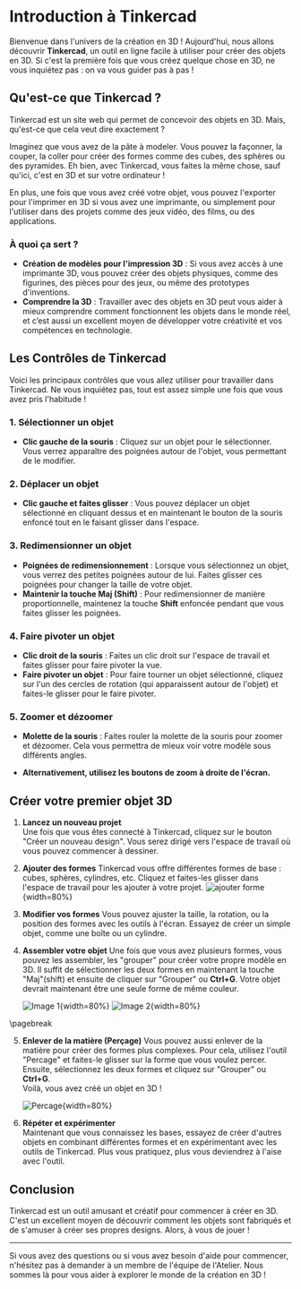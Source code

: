 # Introduction à Tinkercad

Bienvenue dans l'univers de la création en 3D ! Aujourd'hui, nous allons découvrir **Tinkercad**, un outil en ligne facile à utiliser pour créer des objets en 3D. Si c'est la première fois que vous créez quelque chose en 3D, ne vous inquiétez pas : on va vous guider pas à pas !

## Qu'est-ce que Tinkercad ?

Tinkercad est un site web qui permet de concevoir des objets en 3D. Mais, qu'est-ce que cela veut dire exactement ?

Imaginez que vous avez de la pâte à modeler. Vous pouvez la façonner, la couper, la coller pour créer des formes comme des cubes, des sphères ou des pyramides. Eh bien, avec Tinkercad, vous faites la même chose, sauf qu'ici, c'est en 3D et sur votre ordinateur !

En plus, une fois que vous avez créé votre objet, vous pouvez l'exporter pour l'imprimer en 3D si vous avez une imprimante, ou simplement pour l'utiliser dans des projets comme des jeux vidéo, des films, ou des applications.

### À quoi ça sert ?

- **Création de modèles pour l'impression 3D** : Si vous avez accès à une imprimante 3D, vous pouvez créer des objets physiques, comme des figurines, des pièces pour des jeux, ou même des prototypes d'inventions.
- **Comprendre la 3D** : Travailler avec des objets en 3D peut vous aider à mieux comprendre comment fonctionnent les objets dans le monde réel, et c’est aussi un excellent moyen de développer votre créativité et vos compétences en technologie.

## Les Contrôles de Tinkercad

Voici les principaux contrôles que vous allez utiliser pour travailler dans Tinkercad. Ne vous inquiétez pas, tout est assez simple une fois que vous avez pris l'habitude !

### 1. **Sélectionner un objet**
   - **Clic gauche de la souris** : Cliquez sur un objet pour le sélectionner. Vous verrez apparaître des poignées autour de l'objet, vous permettant de le modifier.
   
### 2. **Déplacer un objet**
   - **Clic gauche et faites glisser** : Vous pouvez déplacer un objet sélectionné en cliquant dessus et en maintenant le bouton de la souris enfoncé tout en le faisant glisser dans l'espace.

### 3. **Redimensionner un objet**
   - **Poignées de redimensionnement** : Lorsque vous sélectionnez un objet, vous verrez des petites poignées autour de lui. Faites glisser ces poignées pour changer la taille de votre objet.
   - **Maintenir la touche Maj (Shift)** : Pour redimensionner de manière proportionnelle, maintenez la touche **Shift** enfoncée pendant que vous faites glisser les poignées.

### 4. **Faire pivoter un objet**
   - **Clic droit de la souris** : Faites un clic droit sur l'espace de travail et faites glisser pour faire pivoter la vue.
   - **Faire pivoter un objet** : Pour faire tourner un objet sélectionné, cliquez sur l'un des cercles de rotation (qui apparaissent autour de l'objet) et faites-le glisser pour le faire pivoter.

### 5. **Zoomer et dézoomer**
   - **Molette de la souris** : Faites rouler la molette de la souris pour zoomer et dézoomer. Cela vous permettra de mieux voir votre modèle sous différents angles.
   
   - **Alternativement, utilisez les boutons de zoom à droite de l'écran.**

## Créer votre premier objet 3D

1. **Lancez un nouveau projet**  
   Une fois que vous êtes connecté à Tinkercad, cliquez sur le bouton "Créer un nouveau design". Vous serez dirigé vers l'espace de travail où vous pouvez commencer à dessiner.

2. **Ajouter des formes**
   Tinkercad vous offre différentes formes de base : cubes, sphères, cylindres, etc. Cliquez et faites-les glisser dans l'espace de travail pour les ajouter à votre projet.
   ![ajouter forme](resources/tinkercad-forme.png){width=80%}

3. **Modifier vos formes**
   Vous pouvez ajuster la taille, la rotation, ou la position des formes avec les outils à l'écran. Essayez de créer un simple objet, comme une boîte ou un cylindre.

4. **Assembler votre objet**
   Une fois que vous avez plusieurs formes, vous pouvez les assembler, les "grouper" pour créer votre propre modèle en 3D. Il suffit de sélectionner les deux formes en maintenant la touche "Maj"(shift) et ensuite de cliquer sur "Grouper" ou **Ctrl+G**.
   Votre objet devrait maintenant être une seule forme de même couleur.

   ![Image 1](resources/tinkercad-grouper.png){width=80%}
   ![Image 2](resources/tinkercad-grouper-after.png){width=80%}

\pagebreak

5. **Enlever de la matière (Perçage)**
    Vous pouvez aussi enlever de la matière pour créer des formes plus complexes. Pour cela, utilisez l'outil "Percage" et faites-le glisser sur la forme que vous voulez percer. Ensuite, sélectionnez les deux formes et cliquez sur "Grouper" ou **Ctrl+G**.  
    Voilà, vous avez créé un objet en 3D !

    ![Percage](resources/tinkercad-percage.png){width=80%}

6. **Répéter et expérimenter**  
   Maintenant que vous connaissez les bases, essayez de créer d'autres objets en combinant différentes formes et en expérimentant avec les outils de Tinkercad. Plus vous pratiquez, plus vous deviendrez à l'aise avec l'outil.

## Conclusion

Tinkercad est un outil amusant et créatif pour commencer à créer en 3D. C'est un excellent moyen de découvrir comment les objets sont fabriqués et de s'amuser à créer ses propres designs. Alors, à vous de jouer !

---

Si vous avez des questions ou si vous avez besoin d'aide pour commencer, n'hésitez pas à demander à un membre de l'équipe de l'Atelier. Nous sommes là pour vous aider à explorer le monde de la création en 3D !
